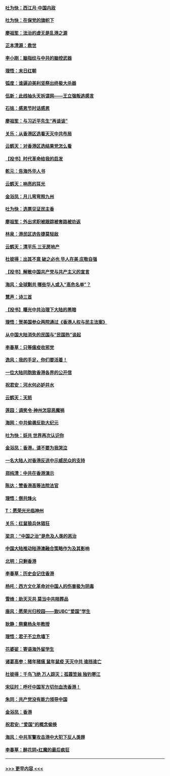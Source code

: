 #### [吐为快：西江月·中国内政](../pages/nsc993/n11692071.md?t=12011211) 
#### [吐为快：在保党的旗帜下](../pages/nsc993/n11691188.md?t=12011211) 
#### [廖祖笙：法治的虚无是乱港之源](../pages/nsc993/n11690605.md?t=12011211) 
#### [正本清源：救世](../pages/nsc993/n11689134.md?t=12011211) 
#### [李小刚：脑指纹与中共的脑控武器](../pages/nsc993/n11688900.md?t=12011211) 
#### [理悟：末日红朝](../pages/nsc993/n11688829.md?t=12011211) 
#### [弧度：谁逼迫美利坚祭出终极大杀器](../pages/nsc993/n11688735.md?t=12011211) 
#### [伍新：此线抽头天拆谍网——王立强叛逃感言](../pages/nsc993/n11687981.md?t=12011211) 
#### [石铭：感恩节时话感恩](../pages/nsc993/n11687568.md?t=12011211) 
#### [廖祖笙：与习近平先生“再谈谈”](../pages/nsc993/n11687005.md?t=12011211) 
#### [关乐：从香港区选看天灭中共布局](../pages/nsc993/n11686647.md?t=12011211) 
#### [云鹤天：对香港区选结果党怎么看](../pages/nsc993/n11686216.md?t=12011211) 
#### [【投书】时代革命给我的启发](../pages/nsc993/n11684287.md?t=12011211) 
#### [乾元：告海外华人书](../pages/nsc993/n11684044.md?t=12011211) 
#### [云鹤天：响亮的耳光](../pages/nsc993/n11684254.md?t=12011211) 
#### [金浴凤：月儿弯弯照九州](../pages/nsc993/n11684231.md?t=12011211) 
#### [吐为快：选票见证民主香](../pages/nsc993/n11684206.md?t=12011211) 
#### [廖祖笙：外出求职被跟踪被套路被劝返](../pages/nsc993/n11683874.md?t=12011211) 
#### [林泉：港民区选告捷莫轻敌](../pages/nsc993/n11683930.md?t=12011211) 
#### [云鹤天：清平乐 三无房地产](../pages/nsc993/n11681521.md?t=12011211) 
#### [杜彼得：出其不意 破之必也 华人在美 庄敬自强](../pages/nsc993/n11679554.md?t=12011211) 
#### [【投书】解散中国共产党与共产主义的宣言](../pages/nsc993/n11679177.md?t=12011211) 
#### [海风：全球剿共 哪些华人或入“高危名单”？](../pages/nsc993/n11678617.md?t=12011211) 
#### [慧声：诗三首](../pages/nsc993/n11678848.md?t=12011211) 
#### [【投书】曝光中共治理下大陆的黑暗](../pages/nsc993/n11678674.md?t=12011211) 
#### [理悟：贺美国参众两院通过《香港人权与民主法案》](../pages/nsc993/n11678104.md?t=12011211) 
#### [从中国大陆消失的民国与“民国热”谈起](../pages/nsc993/n11678075.md?t=12011211) 
#### [李春草：只等瘟疫收邪党](../pages/nsc993/n11677308.md?t=12011211) 
#### [逸风：我的手足，你们要活着！](../pages/nsc993/n11676352.md?t=12011211) 
#### [一位大陆同胞致香港各界的公开信](../pages/nsc993/n11675761.md?t=12011211) 
#### [祝君安：河水何必妒井水](../pages/nsc993/n11675746.md?t=12011211) 
#### [云鹤天：天怒](../pages/nsc993/n11675718.md?t=12011211) 
#### [莲园：调笑令‧神州怎容恶魔祸](../pages/nsc993/n11675648.md?t=12011211) 
#### [海网：中共偷袭反助大纪元](../pages/nsc993/n11673515.md?t=12011211) 
#### [吐为快：妖共 世界再次认识你](../pages/nsc993/n11673506.md?t=12011211) 
#### [金浴凤：香港，请不要为我哭泣](../pages/nsc993/n11673248.md?t=12011211) 
#### [一名大陆人对香港反送中示威民众的支持](../pages/nsc993/n11672615.md?t=12011211) 
#### [郑纯清：中共在香港演示](../pages/nsc993/n11670539.md?t=12011211) 
#### [陈达：赞香港高等法院法官](../pages/nsc993/n11669542.md?t=12011211) 
#### [理悟：倒共烽火](../pages/nsc993/n11668844.md?t=12011211) 
#### [T：愿荣光光临神州](../pages/nsc993/n11668421.md?t=12011211) 
#### [关乐：红鼠狼兵休猖狂](../pages/nsc993/n11668378.md?t=12011211) 
#### [梁京：“中国之治”是危及人类的恶治](../pages/nsc993/n11668328.md?t=12011211) 
#### [中国大陆推动陆港澳融合策略作为及其影响](../pages/nsc993/n11668157.md?t=12011211) 
#### [北明：只剩香港](../pages/nsc993/n11668002.md?t=12011211) 
#### [李春草：历史会记住香港](../pages/nsc993/n11667927.md?t=12011211) 
#### [杨吒：西方文化革命对中国人的伤害极为阴毒](../pages/nsc993/n11664521.md?t=12011211) 
#### [雪绮：助天灭共 莫当中共陪葬品](../pages/nsc993/n11662650.md?t=12011211) 
#### [唐风：愿荣光归校园——致UBC“爱国”学生](../pages/nsc993/n11662194.md?t=12011211) 
#### [耿静：祭奠杨永年教授](../pages/nsc993/n11662514.md?t=12011211) 
#### [理悟：君子不立危墙下](../pages/nsc993/n11662172.md?t=12011211) 
#### [花婆娑：寄语海外留学生](../pages/nsc993/n11662121.md?t=12011211) 
#### [诸葛高参：猪年猪瘟 鼠年鼠疫 天灭中共 谁挡谁亡](../pages/nsc993/n11661980.md?t=12011211) 
#### [杜彼得：千鸟飞绝 万人踪灭；孤蓑笠翁 独钓寒江](../pages/nsc993/n11661170.md?t=12011211) 
#### [宋征时：呼吁中国军方切勿血洗香港！](../pages/nsc993/n11415318.md?t=12011211) 
#### [朱同：共产党没有能力领导中国](../pages/nsc993/n11660421.md?t=12011211) 
#### [金浴凤：香港](../pages/nsc993/n11660419.md?t=12011211) 
#### [祝君安: “爱国”的概念偷换](../pages/nsc993/n11659706.md?t=12011211) 
#### [海风：中共军警攻击港中大犯下反人类罪](../pages/nsc993/n11659632.md?t=12011211) 
#### [李春草：醉花阴•红魔的最后疯狂](../pages/nsc993/n11659287.md?t=12011211) 

----
#### [ >>> 更早内容 <<< ](../indexes/nsc993-earlier.md)
